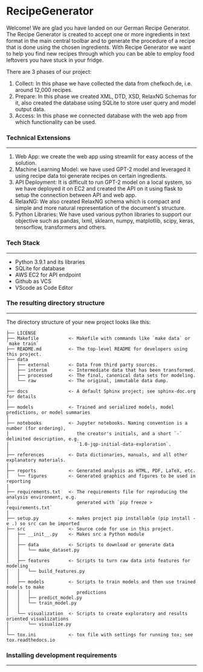 # RecipeGenerator
Welcome! We are glad you have landed on our German Recipe Generator. The Recipe Generator is created to accept one or more ingredients in text format in the main central toolbar and to generate the procedure of a recipe that is done using the chosen ingredients. With Recipe Generator we want to help you find new recipes through which you can be able to employ food leftovers you have stuck in your fridge.<br>

There are 3 phases of our project:
1. Collect: In this phase we have collected the data from chefkoch.de, i.e. around 12,000 recipes. 
2. Prepare: In this phase we created XML, DTD, XSD, RelaxNG Schemas for it, also created the database using SQLite to store user query and model output data.
3. Access: In this phase we connected database with the web app from which functionality can be used.
 
### Technical Extensions
------------
1. Web App: we create the web app using streamlit for easy access of the solution. 
2. Machine Learning Model: we have used GPT-2 model and leveraged it using recipe data toi generate recipes on certain ingredients. 
3. API Deployment: It is difficult to run GPT-2 model on a local system, so we have deployed it on EC2 and created the API on it using flask to setup the connection between API and web app.
4. RelaxNG: We also created RelaxNG schema which is compact and simple and more natural representation of the document's structure. 
5. Python Libraries: We have used various python libraries to support our objective such as pandas, lxml, sklearn, numpy, matplotlib, scipy, keras, tensorflow, transformers and others. 

### Tech Stack
------------
* Python 3.9.1 and its libraries
* SQLite for database
* AWS EC2 for API endpoint
* Github as VCS
* VScode as Code Editor

### The resulting directory structure
------------

The directory structure of your new project looks like this: 

```
├── LICENSE
├── Makefile           <- Makefile with commands like `make data` or `make train`
├── README.md          <- The top-level README for developers using this project.
├── data
│   ├── external       <- Data from third party sources.
│   ├── interim        <- Intermediate data that has been transformed.
│   ├── processed      <- The final, canonical data sets for modeling.
│   └── raw            <- The original, immutable data dump.
│
├── docs               <- A default Sphinx project; see sphinx-doc.org for details
│
├── models             <- Trained and serialized models, model predictions, or model summaries
│
├── notebooks          <- Jupyter notebooks. Naming convention is a number (for ordering),
│                         the creator's initials, and a short `-` delimited description, e.g.
│                         `1.0-jqp-initial-data-exploration`.
│
├── references         <- Data dictionaries, manuals, and all other explanatory materials.
│
├── reports            <- Generated analysis as HTML, PDF, LaTeX, etc.
│   └── figures        <- Generated graphics and figures to be used in reporting
│
├── requirements.txt   <- The requirements file for reproducing the analysis environment, e.g.
│                         generated with `pip freeze > requirements.txt`
│
├── setup.py           <- makes project pip installable (pip install -e .) so src can be imported
├── src                <- Source code for use in this project.
│   ├── __init__.py    <- Makes src a Python module
│   │
│   ├── data           <- Scripts to download or generate data
│   │   └── make_dataset.py
│   │
│   ├── features       <- Scripts to turn raw data into features for modeling
│   │   └── build_features.py
│   │
│   ├── models         <- Scripts to train models and then use trained models to make
│   │   │                 predictions
│   │   ├── predict_model.py
│   │   └── train_model.py
│   │
│   └── visualization  <- Scripts to create exploratory and results oriented visualizations
│       └── visualize.py
│
└── tox.ini            <- tox file with settings for running tox; see tox.readthedocs.io
```


### Installing development requirements
------------
